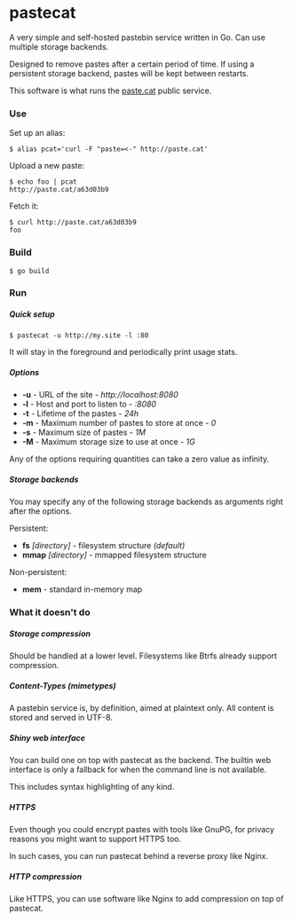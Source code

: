 # pastecat

A very simple and self-hosted pastebin service written in Go. Can use multiple
storage backends.

Designed to remove pastes after a certain period of time. If using a
persistent storage backend, pastes will be kept between restarts.

This software is what runs the [paste.cat](http://paste.cat) public service.

### Use

Set up an alias:

	$ alias pcat='curl -F "paste=<-" http://paste.cat'

Upload a new paste:

	$ echo foo | pcat
	http://paste.cat/a63d03b9

Fetch it:

	$ curl http://paste.cat/a63d03b9
	foo

### Build

	$ go build

### Run

##### Quick setup

	$ pastecat -u http://my.site -l :80

It will stay in the foreground and periodically print usage stats.

##### Options

* **-u** - URL of the site - *http://localhost:8080*
* **-l** - Host and port to listen to - *:8080*
* **-t** - Lifetime of the pastes - *24h*
* **-m** - Maximum number of pastes to store at once - *0*
* **-s** - Maximum size of pastes - *1M*
* **-M** - Maximum storage size to use at once - *1G*

Any of the options requiring quantities can take a zero value as infinity.

##### Storage backends

You may specify any of the following storage backends as arguments right after
the options.

Persistent:

* **fs** *[directory]* - filesystem structure *(default)*
* **mmap** *[directory]* - mmapped filesystem structure

Non-persistent:

* **mem** - standard in-memory map

### What it doesn't do

##### Storage compression

Should be handled at a lower level. Filesystems like Btrfs already support
compression.

##### Content-Types (mimetypes)

A pastebin service is, by definition, aimed at plaintext only. All content is
stored and served in UTF-8.

##### Shiny web interface

You can build one on top with pastecat as the backend. The builtin web
interface is only a fallback for when the command line is not available.

This includes syntax highlighting of any kind.

##### HTTPS

Even though you could encrypt pastes with tools like GnuPG, for privacy
reasons you might want to support HTTPS too.

In such cases, you can run pastecat behind a reverse proxy like Nginx.

##### HTTP compression

Like HTTPS, you can use software like Nginx to add compression on top of
pastecat.
